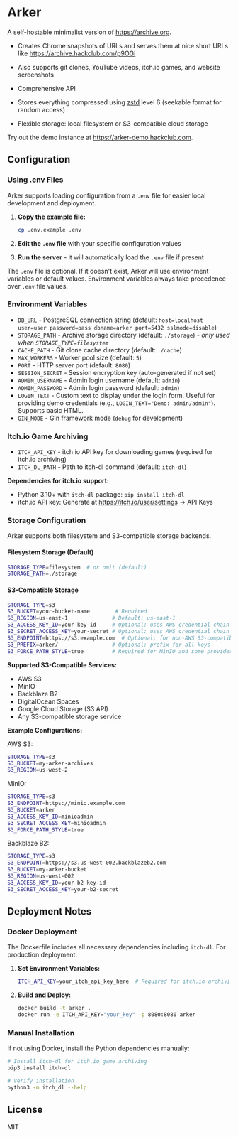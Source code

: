 # Arker

A self-hostable minimalist version of <https://archive.org>.

- Creates Chrome snapshots of URLs and serves them at nice short URLs like <https://archive.hackclub.com/p9OGi>
- Also supports git clones, YouTube videos, itch.io games, and website screenshots
- Comprehensive API

- Stores everything compressed using [zstd](https://github.com/facebook/zstd) level 6 (seekable format for random access)
- Flexible storage: local filesystem or S3-compatible cloud storage

Try out the demo instance at <https://arker-demo.hackclub.com>.

## Configuration

### Using .env Files

Arker supports loading configuration from a `.env` file for easier local development and deployment. 

1. **Copy the example file:**
   ```bash
   cp .env.example .env
   ```

2. **Edit the `.env` file** with your specific configuration values

3. **Run the server** - it will automatically load the `.env` file if present

The `.env` file is optional. If it doesn't exist, Arker will use environment variables or default values. Environment variables always take precedence over `.env` file values.

### Environment Variables

- `DB_URL` - PostgreSQL connection string (default: `host=localhost user=user password=pass dbname=arker port=5432 sslmode=disable`)
- `STORAGE_PATH` - Archive storage directory (default: `./storage`) - *only used when `STORAGE_TYPE=filesystem`*
- `CACHE_PATH` - Git clone cache directory (default: `./cache`)
- `MAX_WORKERS` - Worker pool size (default: `5`)
- `PORT` - HTTP server port (default: `8080`)
- `SESSION_SECRET` - Session encryption key (auto-generated if not set)
- `ADMIN_USERNAME` - Admin login username (default: `admin`)
- `ADMIN_PASSWORD` - Admin login password (default: `admin`)
- `LOGIN_TEXT` - Custom text to display under the login form. Useful for providing demo credentials (e.g., `LOGIN_TEXT="Demo: admin/admin"`). Supports basic HTML.
- `GIN_MODE` - Gin framework mode (`debug` for development)

### Itch.io Game Archiving

- `ITCH_API_KEY` - itch.io API key for downloading games (required for itch.io archiving)
- `ITCH_DL_PATH` - Path to itch-dl command (default: `itch-dl`)

**Dependencies for itch.io support:**
- Python 3.10+ with `itch-dl` package: `pip install itch-dl`
- itch.io API key: Generate at https://itch.io/user/settings → API Keys

### Storage Configuration

Arker supports both filesystem and S3-compatible storage backends.

#### Filesystem Storage (Default)
```bash
STORAGE_TYPE=filesystem  # or omit (default)
STORAGE_PATH=./storage
```

#### S3-Compatible Storage
```bash
STORAGE_TYPE=s3
S3_BUCKET=your-bucket-name        # Required
S3_REGION=us-east-1              # Default: us-east-1
S3_ACCESS_KEY_ID=your-key-id     # Optional: uses AWS credential chain if omitted
S3_SECRET_ACCESS_KEY=your-secret # Optional: uses AWS credential chain if omitted
S3_ENDPOINT=https://s3.example.com  # Optional: for non-AWS S3-compatible services
S3_PREFIX=arker/                 # Optional: prefix for all keys
S3_FORCE_PATH_STYLE=true         # Required for MinIO and some providers
```

**Supported S3-Compatible Services:**
- AWS S3
- MinIO
- Backblaze B2
- DigitalOcean Spaces
- Google Cloud Storage (S3 API)
- Any S3-compatible storage service

**Example Configurations:**

AWS S3:
```bash
STORAGE_TYPE=s3
S3_BUCKET=my-arker-archives
S3_REGION=us-west-2
```

MinIO:
```bash
STORAGE_TYPE=s3
S3_ENDPOINT=https://minio.example.com
S3_BUCKET=arker
S3_ACCESS_KEY_ID=minioadmin
S3_SECRET_ACCESS_KEY=minioadmin
S3_FORCE_PATH_STYLE=true
```

Backblaze B2:
```bash
STORAGE_TYPE=s3
S3_ENDPOINT=https://s3.us-west-002.backblazeb2.com
S3_BUCKET=my-arker-bucket
S3_REGION=us-west-002
S3_ACCESS_KEY_ID=your-b2-key-id
S3_SECRET_ACCESS_KEY=your-b2-secret
```

## Deployment Notes

### Docker Deployment

The Dockerfile includes all necessary dependencies including `itch-dl`. For production deployment:

1. **Set Environment Variables:**
   ```bash
   ITCH_API_KEY=your_itch_api_key_here  # Required for itch.io archiving
   ```

2. **Build and Deploy:**
   ```bash
   docker build -t arker .
   docker run -e ITCH_API_KEY="your_key" -p 8080:8080 arker
   ```

### Manual Installation

If not using Docker, install the Python dependencies manually:

```bash
# Install itch-dl for itch.io game archiving
pip3 install itch-dl

# Verify installation
python3 -m itch_dl --help
```

## License

MIT
